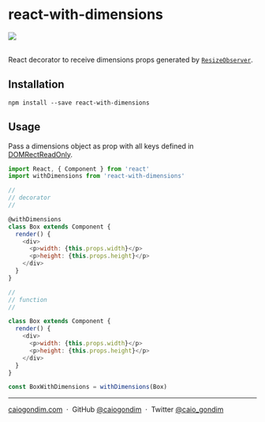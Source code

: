 # react-with-dimensions

<div>
  <a href="https://www.npmjs.com/package/react-with-dimensions"><img src="https://img.shields.io/npm/v/react-with-dimensions.svg" /></a>
</div>

<br>

React decorator to receive dimensions props generated by [`ResizeObserver`](https://developers.google.com/web/updates/2016/10/resizeobserver).

## Installation

```console
npm install --save react-with-dimensions
```

## Usage

Pass a dimensions object as prop with all keys defined in [DOMRectReadOnly](https://developer.mozilla.org/en-US/docs/Web/API/DOMRectReadOnly).

```js
import React, { Component } from 'react'
import withDimensions from 'react-with-dimensions'

//
// decorator
//

@withDimensions
class Box extends Component {
  render() {
    <div>
      <p>width: {this.props.width}</p>
      <p>height: {this.props.height}</p>
    </div>
  }
}

//
// function
//

class Box extends Component {
  render() {
    <div>
      <p>width: {this.props.width}</p>
      <p>height: {this.props.height}</p>
    </div>
  }
}

const BoxWithDimensions = withDimensions(Box)
```

---

[caiogondim.com](https://caiogondim.com) &nbsp;&middot;&nbsp;
GitHub [@caiogondim](https://github.com/caiogondim) &nbsp;&middot;&nbsp;
Twitter [@caio_gondim](https://twitter.com/caio_gondim)

